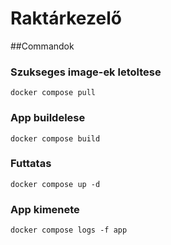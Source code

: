 # Raktárkezelő

##Commandok

### Szukseges image-ek letoltese
```shell
docker compose pull
```

### App buildelese
```shell
docker compose build
```
### Futtatas
```shell
docker compose up -d
```

### App kimenete
```shell
docker compose logs -f app
```

##
